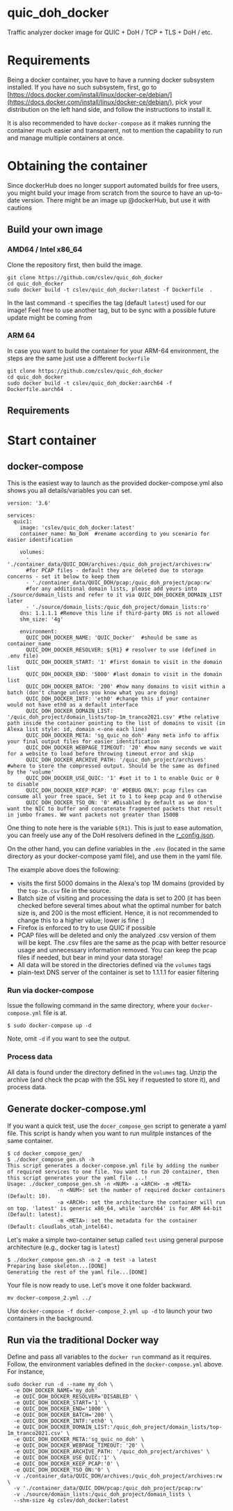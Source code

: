 # quic_doh_docker
Traffic analyzer docker image for QUIC + DoH / TCP + TLS + DoH / etc.

# Requirements
Being a docker container, you have to have a running docker subsystem installed. If you have no such subsystem, first, go to [https://docs.docker.com/install/linux/docker-ce/debian/](https://docs.docker.com/install/linux/docker-ce/debian/), pick your distribution on the left hand side, and follow the instructions to install it.

It is also recommended to have `docker-compose` as it makes running the container much easier and transparent, not to mention the capability to run and manage multiple containers at once.


# Obtaining the container
Since dockerHub does no longer support automated builds for free users, you might build your image from scratch from the source to have an up-to-date version.
There might be an image up @dockerHub, but use it with cautions

## <a name="build"></a> Build your own image
### AMD64 / Intel x86_64
Clone the repository first, then build the image.
```
git clone https://github.com/cslev/quic_doh_docker
cd quic_doh_docker
sudo docker build -t cslev/quic_doh_docker:latest -f Dockerfile  .
```
In the last command `-t` specifies the tag (default `latest`) used for our image! Feel free to use another tag, but to be sync with a possible future update might be coming from

### ARM 64
In case you want to build the container for your ARM-64 environment, the steps are the same just use a different `Dockerfile`
```
git clone https://github.com/cslev/quic_doh_docker
cd quic_doh_docker
sudo docker build -t cslev/quic_doh_docker:aarch64 -f Dockerfile.aarch64  .
```



## Requirements

# Start container
## docker-compose
This is the easiest way to launch as the provided docker-compose.yml also shows you all details/variables you can set.
```
version: '3.6'

services:
  quic1:
    image: 'cslev/quic_doh_docker:latest'
    container_name: No_DoH  #rename according to you scenario for easier identification

    volumes:
      - './container_data/QUIC_DOH/archives:/quic_doh_project/archives:rw'
      #for PCAP files - default they are deleted due to storage concerns - set it below to keep them
      - './container_data/QUIC_DOH/pcap:/quic_doh_project/pcap:rw'
      #for any additional domain lists, please add yours into ./source/domain_lists and refer to it via QUIC_DOH_DOCKER_DOMAIN_LIST later
      - './source/domain_lists:/quic_doh_project/domain_lists:ro'
    dns: 1.1.1.1 #Remove this line if third-party DNS is not allowed
    shm_size: '4g'

    environment:
      QUIC_DOH_DOCKER_NAME: 'QUIC_Docker'  #should be same as container_name
      QUIC_DOH_DOCKER_RESOLVER: ${R1} # resolver to use (defined in .env file)
      QUIC_DOH_DOCKER_START: '1' #first domain to visit in the domain list
      QUIC_DOH_DOCKER_END: '5000' #last domain to visit in the domain list
      QUIC_DOH_DOCKER_BATCH: '200' #how many domains to visit within a batch (don't change unless you know what you are doing)
      QUIC_DOH_DOCKER_INTF: 'eth0' #change this if your container would not have eth0 as a default interface
      QUIC_DOH_DOCKER_DOMAIN_LIST: '/quic_doh_project/domain_lists/top-1m_tranco2021.csv' #the relative path inside the container pointing to the list of domains to visit (in Alexa list style: id, domain <-one each line)
      QUIC_DOH_DOCKER_META: 'sg_quic_no_doh' #any meta info to affix your final output files for easier identification
      QUIC_DOH_DOCKER_WEBPAGE_TIMEOUT: '20' #how many seconds we wait for a website to load before throwing timeout error and skip
      QUIC_DOH_DOCKER_ARCHIVE_PATH: '/quic_doh_project/archives' #where to store the compressed output. Should be the same as defined by the 'volume'
      QUIC_DOH_DOCKER_USE_QUIC: '1' #set it to 1 to enable Quic or 0 to disable
      QUIC_DOH_DOCKER_KEEP_PCAP: '0' #DEBUG ONLY: pcap files can consume all your free space, Set it to 1 to keep pcap and 0 otherwise
      QUIC_DOH_DOCKER_TSO_ON: '0' #Disabled by default as we don't want the NIC to buffer and concatenate fragmented packets that result in jumbo frames. We want packets not greater than 1500B

```
One thing to note here is the variable `${R1}`. 
This is just to ease automation, you can freely use any of the DoH resolvers defined in the [r_config.json](https://github.com/cslev/quic_doh_docker/blob/main/source/r_config.json).

On the other hand, you can define variables in the `.env` (located in the same directory as your docker-compose yaml file), and use them in the yaml file.

The example above does the following:
 - visits the first 5000 domains in the Alexa's top 1M domains (provided by the `top-1m.csv` file in the source. 
 - Batch size of visiting and processing the data is set to 200 (it has been checked before several times about what the optimal number for batch size is, and 200 is the most efficient. Hence, it is not recommended to change this to a higher value; lower is fine :)
 - Firefox is enforced to try to use QUIC if possible
 - PCAP files will be deleted and only the analyzed .csv version of them will be kept. The .csv files are the same as the pcap with better resource usage and unnecessary information removed. You can keep the pcap files if needed, but bear in mind your data storage!
 - All data will be stored in the directories defined via the `volumes` tags
 - plain-text DNS server of the container is set to 1.1.1.1 for easier filtering

### Run via docker-compose
Issue the following command in the same directory, where your `docker-compose.yml` file is at.

```
$ sudo docker-compose up -d
```
Note, omit `-d` if you want to see the output.

### Process data
All data is found under the directory defined in the `volumes` tag.
Unzip the archive (and check the pcap with the SSL key if requested to store it), and process data.

## Generate docker-compose.yml
If you want a quick test, use the `docer_compose_gen` script to generate a yaml file. This script is handy when you want to run mulitple instances of the same container.
```
$ cd docker_compose_gen/
$ ./docker_compose_gen.sh -h
This script generates a docker-compose.yml file by adding the number of required services to one file. You want to run 20 container, then this script generates your the yaml file ...!
Usage: ./docker_compose_gen.sh -n <NUM> -a <ARCH> -m <META>
                -n <NUM>: set the number of required docker containers (Default: 10).
                -a <ARCH>: set the architecture the container will run on top. 'latest' is generic x86_64, while 'aarch64' is for ARM 64-bit (Default: latest).
                -m <META>: set the metadata for the container (Default: cloudlabs_utah_intel64).
```
Let's make a simple two-container setup called `test` using general purpose architecture (e.g., docker tag is `latest`)

```
$ ./docker_compose_gen.sh -n 2 -m test -a latest
Preparing base skeleton...[DONE]
Generating the rest of the yaml file...[DONE]
```
Your file is now ready to use. Let's move it one folder backward.
```
mv docker-compose_2.yml ../
```
Use `docker-compose -f docker-compose_2.yml up -d` to launch your two containers in the background.

## Run via the traditional Docker way
Define and pass all variables to the `docker run` command as it requires. Follow, the environment variables defined in the `docker-compose.yml` above.
For instance,
```
sudo docker run -d --name my_doh \
  -e DOH_DOCKER_NAME='my_doh' 
  -e QUIC_DOH_DOCKER_RESOLVER='DISABLED' \
  -e QUIC_DOH_DOCKER_START='1' \
  -e QUIC_DOH_DOCKER_END='1000' \
  -e QUIC_DOH_DOCKER_BATCH='200' \
  -e QUIC_DOH_DOCKER_INTF:'eth0' \
  -e QUIC_DOH_DOCKER_DOMAIN_LIST:'/quic_doh_project/domain_lists/top-1m_tranco2021.csv' \
  -e QUIC_DOH_DOCKER_META:'sg_quic_no_doh' \
  -e QUIC_DOH_DOCKER_WEBPAGE_TIMEOUT: '20' \
  -e QUIC_DOH_DOCKER_ARCHIVE_PATH: '/quic_doh_project/archives' \
  -e QUIC_DOH_DOCKER_USE_QUIC:'1' \
  -e QUIC_DOH_DOCKER_KEEP_PCAP:'0' \
  -e QUIC_DOH_DOCKER_TSO_ON:'0' \
  -v ./container_data/QUIC_DOH/archives:/quic_doh_project/archives:rw \
  -v './container_data/QUIC_DOH/pcap:/quic_doh_project/pcap:rw'
  -v ./source/domain_lists:/quic_doh_project/domain_lists \
  --shm-size 4g cslev/doh_docker:latest
```

